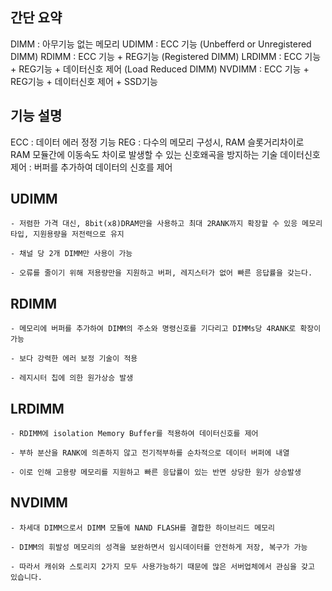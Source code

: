 
## 간단 요약 
DIMM : 아무기능 없는 메모리
UDIMM : ECC 기능 (Unbefferd or Unregistered DIMM)
RDIMM : ECC 기능 + REG기능 (Registered DIMM)
LRDIMM : ECC 기능 + REG기능 + 데이터신호 제어 (Load Reduced DIMM)
NVDIMM : ECC 기능 + REG기능 + 데이터신호 제어 + SSD기능

## 기능 설명
  ECC : 데이터 에러 정정 기능
  REG : 다수의 메모리 구성시, RAM 슬롯거리차이로 RAM 모듈간에 이동속도 차이로 발생할 수 있는 신호왜곡을 방지하는 기술
  데이터신호 제어 : 버퍼를 추가하여 데이터의 신호를 제어


## UDIMM

	- 저렴한 가격 대신, 8bit(x8)DRAM만을 사용하고 최대 2RANK까지 확장할 수 있응 메모리 타입, 지원용량을 저전력으로 유지
	
	- 채널 당 2개 DIMM만 사용이 가능

	- 오류를 줄이기 위해 저용량만을 지원하고 버퍼, 레지스터가 없어 빠른 응답률을 갖는다.

## RDIMM

	- 메모리에 버퍼를 추가하여 DIMM의 주소와 명령신호를 기다리고 DIMMs당 4RANK로 확장이 가능

	- 보다 강력한 에러 보정 기술이 적용

	- 레지시터 칩에 의한 원가상승 발생

## LRDIMM

	- RDIMM에 isolation Memory Buffer를 적용하여 데이터신호를 제어

	- 부하 분산을 RANK에 의존하지 않고 전기적부하를 순차적으로 데이터 버퍼에 내열 

	- 이로 인해 고용량 메모리를 지원하고 빠른 응답률이 있는 반면 상당한 원가 상승발생

## NVDIMM  
	- 차세대 DIMM으로서 DIMM 모듈에 NAND FLASH를 결합한 하이브리드 메모리

	- DIMM의 휘발성 메모리의 성격을 보완하면서 임시데이터를 안전하게 저장, 복구가 가능

	- 따라서 캐쉬와 스토리지 2가지 모두 사용가능하기 때문에 많은 서버업체에서 관심을 갖고 있습니다.
